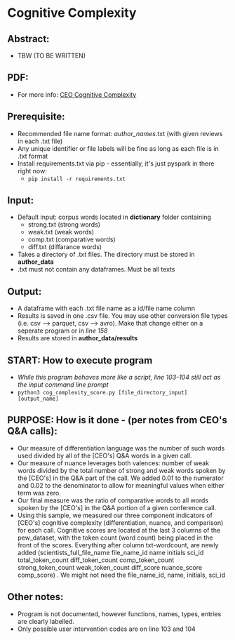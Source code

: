 # Cognitive Complexity 

## Abstract:
- TBW (TO BE WRITTEN)

## PDF: 
- For more info: [CEO Cognitive Complexity](ceo_cog_complexity.pdf)

## Prerequisite:
- Recommended file name format: _author_names_.txt (with given reviews in each .txt file)
- Any unique identifier or file labels will be fine as long as each file is in .txt format
- Install requirements.txt via pip - essentially, it's just pyspark in there right now:
    - `pip install -r requirements.txt`

## Input:
- Default input: corpus words located in **dictionary** folder containing
    - strong.txt (strong words)
    - weak.txt (weak words)
    - comp.txt (comparative words)
    - diff.txt (diffarance words)
- Takes a directory of .txt files. The directory must be stored in **author_data**
- .txt must not contain any dataframes. Must be all texts

## Output:
- A dataframe with each .txt file name as a id/file name column 
- Results is saved in one .csv file. You may use other conversion file types (i.e. csv --> parquet, csv --> avro). Make that change either on a seperate program or in _line 158_
- Results are stored in **author_data/results**

## START: How to execute program 
- _While this program behaves more like a script, line 103-104 still act as the input command line prompt_
- `python3 cog_complexity_score.py [file_directory_input] [output_name]`


## PURPOSE: How is it done - (per notes from CEO's Q&A calls):
- Our measure of differentiation language was the number of such words used divided by all of the [CEO's] Q&A words in a given call.
- Our measure of nuance leverages both valences: number of weak words divided by the total number of strong and weak words spoken by the [CEO's] in the Q&A part of the call. We added 0.01 to the numerator and 0.02 to the denominator to allow for meaningful values when either term was zero.
- Our final measure was the ratio of comparative words to all words spoken by the [CEO's] in the Q&A portion of a given conference call.
- Using this sample, we measured our three component indicators of [CEO's] cognitive complexity (differentiation, nuance, and comparison) for each call.
Cognitive scores are located at the last 3 columns of the pew_dataset, with the token count (word count) being placed in the front of the scores. Everything after column txt-wordcount, are newly added (scientists_full_file_name	file_name_id	name	initials	sci_id	total_token_count	diff_token_count	comp_token_count	strong_token_count	weak_token_count	diff_score	nuance_score	comp_score) . We might not need the file_name_id, name, initials, sci_id


## Other notes:
- Program is not documented, however functions, names, types, entries are clearly labelled. 
- Only possible user intervention codes are on line 103 and 104